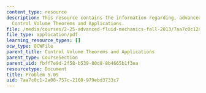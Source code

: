 ```yaml
---
content_type: resource
description: This resource contains the information regarding, advanced fluid mechanics,
  Control Volume Theorems and Applications.
file: /media/courses/2-25-advanced-fluid-mechanics-fall-2013/7aa7c0c12a08757c2160979ebd3733c7_MIT2_25F13_Shapi5.09_Prob.pdf
file_type: application/pdf
learning_resource_types: []
ocw_type: OCWFile
parent_title: Control Volume Theorems and Applications
parent_type: CourseSection
parent_uid: fbff7e9d-2f58-b539-80d8-8b4665b1f3ea
resourcetype: Document
title: Problem 5.09
uid: 7aa7c0c1-2a08-757c-2160-979ebd3733c7
---
```

